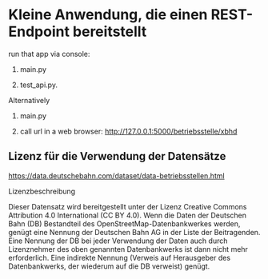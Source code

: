 # Kleine Anwendung, die einen REST-Endpoint bereitstellt

run that app via console:

1. main.py

2. test_api.py.

Alternatively

1. main.py

2. call url in a web browser: <http://127.0.0.1:5000/betriebsstelle/xbhd>

## Lizenz für die Verwendung der Datensätze

<https://data.deutschebahn.com/dataset/data-betriebsstellen.html>

Lizenzbeschreibung

Dieser Datensatz wird bereitgestellt unter der Lizenz Creative Commons Attribution 4.0 International (CC BY 4.0). Wenn die Daten der Deutschen Bahn (DB) Bestandteil des OpenStreetMap-Datenbankwerkes werden, genügt eine Nennung der Deutschen Bahn AG in der Liste der Beitragenden. Eine Nennung der DB bei jeder Verwendung der Daten auch durch Lizenznehmer des oben genannten Datenbankwerks ist dann nicht mehr erforderlich. Eine indirekte Nennung (Verweis auf Herausgeber des Datenbankwerks, der wiederum auf die DB verweist) genügt.
